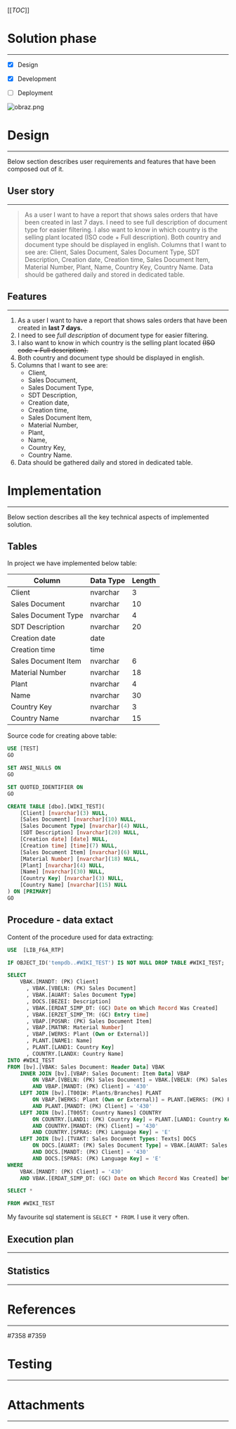 <!--- 
Table of content [[_TOC_]] do not remove.
--->
[[_TOC_]]

# Solution phase
---

<!--- 
Mark with [x] symbol current status of the solution.
--->

- [x] Design
- [x] Development
- [ ] Deployment


![obraz.png](/.attachments/obraz-f56d212e-3553-4353-850e-b8913e9e32ba.png)

# Design
---
Below section describes user requirements and features that have been composed out of it.
## User story
---

<!--- 
Enter here a description of user requirement.
--->

> As a user I want to have a report that shows sales orders that have been created in last 7 days. I need to see full description of document type for easier filtering. I also want to know in which country is the selling plant located (ISO code + Full description). Both country and document type should be displayed in english.
> Columns that I want to see are: Client, Sales Document, Sales Document Type, SDT Description, Creation date, Creation time, Sales Document Item, Material Number, Plant, Name, Country Key, Country Name. Data should be gathered daily and stored in dedicated table.


## Features
---

<!--- 
Transform user story into separate features.
--->

1. As a user I want to have a report that shows sales orders that have been created in **last 7 days.** 
2. I need to see _full description_ of document type for easier filtering. 
3. I also want to know in which country is the selling plant located ~~(ISO code + Full description).~~
4. Both country and document type should be displayed in english.
5. Columns that I want to see are:
   *    Client,
   *    Sales Document, 
   *    Sales Document Type, 
   *    SDT Description, 
   *    Creation date, 
   *    Creation time, 
   *    Sales Document Item, 
   *    Material Number, 
   *    Plant, 
   *    Name, 
   *    Country Key, 
   *    Country Name. 
6. Data should be gathered daily and stored in dedicated table.



# Implementation
---
Below section describes all the key technical aspects of implemented solution.

<!--- 
Describe what technical steps have been done to implement the solution.
1. Tables
2. Views
3. Coding
4. Jobs
--->

## Tables

In project we have implemented below table:

| Column              | Data Type | Length |
| ------------------- | --------- | ------ |
| Client              | nvarchar  | 3      |
| Sales Document      | nvarchar  | 10     |
| Sales Document Type | nvarchar  | 4      |
| SDT Description     | nvarchar  | 20     |
| Creation date       | date      |
| Creation time       | time      |
| Sales Document Item | nvarchar  | 6      |
| Material Number     | nvarchar  | 18     |
| Plant               | nvarchar  | 4      |
| Name                | nvarchar  | 30     |
| Country Key         | nvarchar  | 3      |
| Country Name        | nvarchar  | 15     |

Source code for creating above table:

```sql
USE [TEST]
GO

SET ANSI_NULLS ON
GO

SET QUOTED_IDENTIFIER ON
GO

CREATE TABLE [dbo].[WIKI_TEST](
	[Client] [nvarchar](3) NULL,
	[Sales Document] [nvarchar](10) NULL,
	[Sales Document Type] [nvarchar](4) NULL,
	[SDT Description] [nvarchar](20) NULL,
	[Creation date] [date] NULL,
	[Creation time] [time](7) NULL,
	[Sales Document Item] [nvarchar](6) NULL,
	[Material Number] [nvarchar](18) NULL,
	[Plant] [nvarchar](4) NULL,
	[Name] [nvarchar](30) NULL,
	[Country Key] [nvarchar](3) NULL,
	[Country Name] [nvarchar](15) NULL
) ON [PRIMARY]
GO
```

## Procedure - data extact

Content of the procedure used for data extracting:

```sql
USE  [LIB_F6A_RTP]

IF OBJECT_ID('tempdb..#WIKI_TEST') IS NOT NULL DROP TABLE #WIKI_TEST;

SELECT
	VBAK.[MANDT: (PK) Client]
      , VBAK.[VBELN: (PK) Sales Document]
	  , VBAK.[AUART: Sales Document Type]
	  , DOCS.[BEZEI: Description]
      , VBAK.[ERDAT_SIMP_DT: (GC) Date on Which Record Was Created]
      , VBAK.[ERZET_SIMP_TM: (GC) Entry time]
      , VBAP.[POSNR: (PK) Sales Document Item]
      , VBAP.[MATNR: Material Number]
	  , VBAP.[WERKS: Plant (Own or External)]
      , PLANT.[NAME1: Name]
      , PLANT.[LAND1: Country Key]
      , COUNTRY.[LANDX: Country Name]
INTO #WIKI_TEST
FROM [bv].[VBAK: Sales Document: Header Data] VBAK
	INNER JOIN [bv].[VBAP: Sales Document: Item Data] VBAP
		ON VBAP.[VBELN: (PK) Sales Document] = VBAK.[VBELN: (PK) Sales Document]
		AND VBAP.[MANDT: (PK) Client] = '430'
	LEFT JOIN [bv].[T001W: Plants/Branches] PLANT
		ON VBAP.[WERKS: Plant (Own or External)] = PLANT.[WERKS: (PK) Plant]
		AND PLANT.[MANDT: (PK) Client] = '430'
	LEFT JOIN [bv].[T005T: Country Names] COUNTRY
		ON COUNTRY.[LAND1: (PK) Country Key] = PLANT.[LAND1: Country Key]
		AND COUNTRY.[MANDT: (PK) Client] = '430'
		AND COUNTRY.[SPRAS: (PK) Language Key] = 'E'
	LEFT JOIN [bv].[TVAKT: Sales Document Types: Texts] DOCS
		ON DOCS.[AUART: (PK) Sales Document Type] = VBAK.[AUART: Sales Document Type]
		AND DOCS.[MANDT: (PK) Client] = '430'
		AND DOCS.[SPRAS: (PK) Language Key] = 'E'
WHERE 
	VBAK.[MANDT: (PK) Client] = '430'
	AND VBAK.[ERDAT_SIMP_DT: (GC) Date on Which Record Was Created] between DateAdd(DD,-7,GETDATE() ) and GETDATE()

SELECT *

FROM #WIKI_TEST
```

My favourite sql statement is `SELECT * FROM`. I use it very often.

## Execution plan
---
<!--- 
Paste a screen of query execution plan.
--->

## Statistics
---

<!--- 
Paste a screen of query execution plan.
--->

# References
---

<!--- 
Link here any User stories, Epics, Tasks etc.
--->

#7358
#7359

# Testing
---

<!--- 
Paste a screen with test results.
--->

# Attachments
---

<!--- 
Section used for storing attachments.
--->
